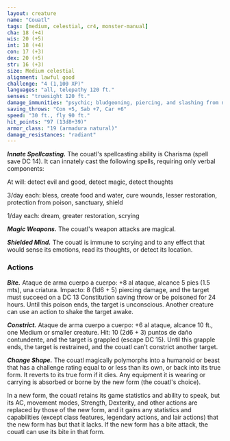 ```yaml
---
layout: creature
name: "Couatl"
tags: [medium, celestial, cr4, monster-manual]
cha: 18 (+4)
wis: 20 (+5)
int: 18 (+4)
con: 17 (+3)
dex: 20 (+5)
str: 16 (+3)
size: Medium celestial
alignment: lawful good
challenge: "4 (1,100 XP)"
languages: "all, telepathy 120 ft."
senses: "truesight 120 ft."
damage_immunities: "psychic; bludgeoning, piercing, and slashing from nonmagical weapons"
saving_throws: "Con +5, Sab +7, Car +6"
speed: "30 ft., fly 90 ft."
hit_points: "97 (13d8+39)"
armor_class: "19 (armadura natural)"
damage_resistances: "radiant"
---
```


***Innate Spellcasting.*** The couatl's spellcasting ability is Charisma (spell save DC 14). It can innately cast the following spells, requiring only verbal components:

At will: detect evil and good, detect magic, detect thoughts

3/day each: bless, create food and water, cure wounds, lesser restoration, protection from poison, sanctuary, shield

1/day each: dream, greater restoration, scrying

***Magic Weapons.*** The couatl's weapon attacks are magical.

***Shielded Mind.*** The couatl is immune to scrying and to any effect that would sense its emotions, read its thoughts, or detect its location.

### Actions

***Bite.*** Ataque de arma cuerpo a cuerpo: +8 al ataque, alcance 5 pies (1.5 mts), una criatura. Impacto: 8 (1d6 + 5) piercing damage, and the target must succeed on a DC 13 Constitution saving throw or be poisoned for 24 hours. Until this poison ends, the target is unconscious. Another creature can use an action to shake the target awake.

***Constrict.*** Ataque de arma cuerpo a cuerpo: +6 al ataque, alcance 10 ft., one Medium or smaller creature. Hit: 10 (2d6 + 3) puntos de daño contundente, and the target is grappled (escape DC 15). Until this grapple ends, the target is restrained, and the couatl can't constrict another target.

***Change Shape.*** The couatl magically polymorphs into a humanoid or beast that has a challenge rating equal to or less than its own, or back into its true form. It reverts to its true form if it dies. Any equipment it is wearing or carrying is absorbed or borne by the new form (the couatl's choice).

In a new form, the couatl retains its game statistics and ability to speak, but its AC, movement modes, Strength, Dexterity, and other actions are replaced by those of the new form, and it gains any statistics and capabilities (except class features, legendary actions, and lair actions) that the new form has but that it lacks. If the new form has a bite attack, the couatl can use its bite in that form.